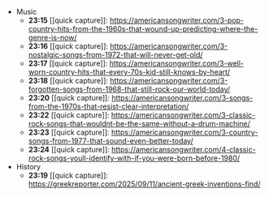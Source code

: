 - Music
	- **23:15** [[quick capture]]:  https://americansongwriter.com/3-pop-country-hits-from-the-1960s-that-wound-up-predicting-where-the-genre-is-now/
	- **23:16** [[quick capture]]:  https://americansongwriter.com/3-nostalgic-songs-from-1972-that-will-never-get-old/
	- **23:17** [[quick capture]]:  https://americansongwriter.com/3-well-worn-country-hits-that-every-70s-kid-still-knows-by-heart/
	- **23:18** [[quick capture]]:  https://americansongwriter.com/3-forgotten-songs-from-1968-that-still-rock-our-world-today/
	- **23:20** [[quick capture]]:  https://americansongwriter.com/3-songs-from-the-1970s-that-resist-clear-interpretation/
	- **23:22** [[quick capture]]:  https://americansongwriter.com/3-classic-rock-songs-that-wouldnt-be-the-same-without-a-drum-machine/
	- **23:23** [[quick capture]]:  https://americansongwriter.com/3-country-songs-from-1977-that-sound-even-better-today/
	- **23:24** [[quick capture]]:  https://americansongwriter.com/4-classic-rock-songs-youll-identify-with-if-you-were-born-before-1980/
- History
	- **23:19** [[quick capture]]:  https://greekreporter.com/2025/09/11/ancient-greek-inventions-find/